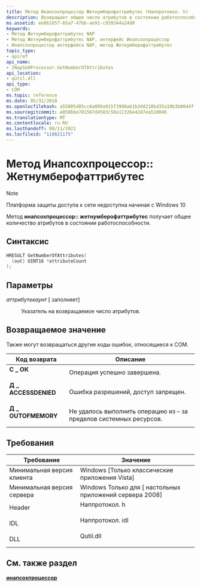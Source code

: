 ```yaml
---
title: Метод Инапсохпроцессор Жетнумберофаттрибутес (Наппротокол. h)
description: Возвращает общее число атрибутов в состоянии работоспособности.
ms.assetid: ee0b1857-65a7-47bb-ae91-c939344a24d0
keywords:
- Метод Жетнумберофаттрибутес NAP
- Метод Жетнумберофаттрибутес NAP, интерфейс Инапсохпроцессор
- Инапсохпроцессор интерфейса NAP, метод Жетнумберофаттрибутес
topic_type:
- apiref
api_name:
- INapSoHProcessor.GetNumberOfAttributes
api_location:
- qutil.dll
api_type:
- COM
ms.topic: reference
ms.date: 05/31/2018
ms.openlocfilehash: a55805d85cc6a809a915f3998ab1b3dd218bd35a10b3b0044ff7c78130a72d97
ms.sourcegitcommit: e858bbe701567d4583c50a11326e42d7ea51804b
ms.translationtype: MT
ms.contentlocale: ru-RU
ms.lasthandoff: 08/11/2021
ms.locfileid: "118621175"
---
```

# <a name="inapsohprocessorgetnumberofattributes-method"></a>Метод Инапсохпроцессор:: Жетнумберофаттрибутес

> [!Note]  
> Платформа защиты доступа к сети недоступна начиная с Windows 10

 

Метод **инапсохпроцессор:: жетнумберофаттрибутес** получает общее количество атрибутов в состоянии работоспособности.

## <a name="syntax"></a>Синтаксис


```C++
HRESULT GetNumberOfAttributes(
  [out] UINT16 *attributeCount
);
```



## <a name="parameters"></a>Параметры

<dl> <dt>

*аттрибутекаунт* \[ заполняет\]
</dt> <dd>

Указатель на возвращаемое число атрибутов.

</dd> </dl>

## <a name="return-value"></a>Возвращаемое значение

Также могут возвращаться другие коды ошибок, относящиеся к COM.



| Код возврата                                                                                     | Описание                                                        |
|-------------------------------------------------------------------------------------------------|--------------------------------------------------------------------|
| <dl> <dt>**С \_ ОК**</dt> </dl>           | Операция успешно завершена.<br/>                                    |
| <dl> <dt>**Д \_ ACCESSDENIED**</dt> </dl> | Ошибка разрешений, доступ запрещен.<br/>                       |
| <dl> <dt>**Д \_ OUTOFMEMORY**</dt> </dl>  | Не удалось выполнить операцию из – за пределов системных ресурсов.<br/> |



 

## <a name="requirements"></a>Требования



| Требование | Значение |
|-------------------------------------|--------------------------------------------------------------------------------------------|
| Минимальная версия клиента<br/> | Windows \[Только классические приложения Vista\]<br/>                                             |
| Минимальная версия сервера<br/> | Windows Только для \[ настольных приложений сервера 2008\]<br/>                                       |
| Header<br/>                   | <dl> <dt>Наппротокол. h</dt> </dl>   |
| IDL<br/>                      | <dl> <dt>Наппротокол. idl</dt> </dl> |
| DLL<br/>                      | <dl> <dt>Qutil.dll</dt> </dl>       |



## <a name="see-also"></a>См. также раздел

<dl> <dt>

[**инапсохпроцессор**](inapsohprocessor.md)
</dt> </dl>

 

 





